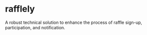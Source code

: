 # rafflely
A robust technical solution to enhance the process of raffle sign-up, participation, and notification. 
